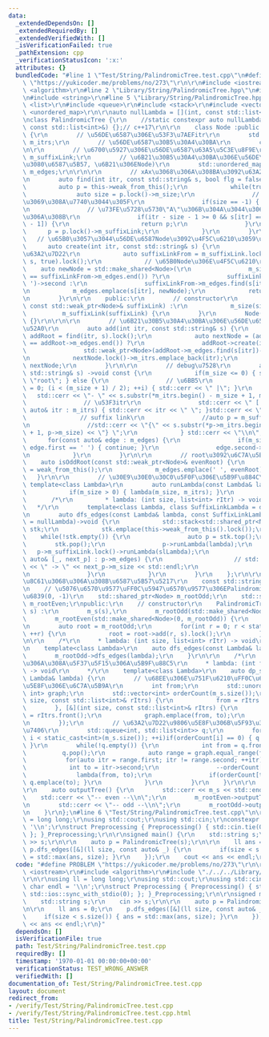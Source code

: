 ```yaml
---
data:
  _extendedDependsOn: []
  _extendedRequiredBy: []
  _extendedVerifiedWith: []
  _isVerificationFailed: true
  _pathExtension: cpp
  _verificationStatusIcon: ':x:'
  attributes: {}
  bundledCode: "#line 1 \"Test/String/PalindromicTree.test.cpp\"\n#define PROBLEM\
    \ \"https://yukicoder.me/problems/no/273\"\r\n\r\n#include <iostream>\r\n#include\
    \ <algorithm>\r\n#line 2 \"Library/String/PalindromicTree.hpp\"\n#include <memory>\r\
    \n#include <string>\r\n#line 5 \"Library/String/PalindromicTree.hpp\"\n#include\
    \ <list>\r\n#include <queue>\r\n#include <stack>\r\n#include <vector>\r\n#include\
    \ <unordered_map>\r\n\r\nauto nullLambda = [](int, const std::list<int>&) {};\r\
    \nclass PalindromicTree {\r\n    //static constexpr auto nullLambda = [](int,\
    \ const std::list<int>&) {};// c++17\r\n\r\n    class Node :public std::enable_shared_from_this<Node>\
    \ {\r\n        // \u56DE\u6587\u306E\u53F3\u7AEFitr\r\n        std::list<int>\
    \ m_itrs;\r\n        // \u56DE\u6587\u30B5\u30A4\u30BA\r\n        const int m_size;\r\
    \n\r\n        // \u6700\u5927\u306E\u56DE\u6587\u63A5\u5C3E\u8F9E\r\n        std::weak_ptr<Node>\
    \ m_suffixLink;\r\n        // \u6B21\u30B5\u30A4\u30BA\u306E\u56DE\u6587(\u56F2\
    \u3080\u6587\u5B57, \u6B21\u306ENode)\r\n        std::unordered_map<char, std::shared_ptr<Node>>\
    \ m_edges;\r\n\r\n\r\n        // xAx\u3068\u306A\u308BA\u3092\u63A2\u3059(x=str[itr])\r\
    \n        auto find(int itr, const std::string& s, bool flg = false) {\r\n   \
    \         auto p = this->weak_from_this();\r\n            while(true) {\r\n  \
    \              auto size = p.lock()->m_size;\r\n                // root\u306B\u305F\
    \u3069\u308A\u7740\u3044\u305F\r\n                if(size == -1) { return p; }\r\
    \n                // \u73FE\u5728\u5730\"A\"\u306B\u304A\u3044\u3066\"xAx\"\u3068\
    \u306A\u308B\r\n                if(itr - size - 1 >= 0 && s[itr] == s[itr - size\
    \ - 1]) {\r\n                    return p;\r\n                }\r\n          \
    \      p = p.lock()->m_suffixLink;\r\n            }\r\n        }\r\n\r\n     \
    \   // \u65B0\u3057\u3044\u56DE\u6587Node\u3092\u4F5C\u6210\u3059\u308B\r\n  \
    \      auto create(int itr, const std::string& s) {\r\n            // suffixLink\u306E\
    \u63A2\u7D22\r\n            auto suffixLinkFrom = m_suffixLink.lock()/*->m_suffixLink.lock()*/->find(itr,\
    \ s, true).lock();\r\n            // \u65B0Node\u306E\u4F5C\u6210\r\n        \
    \    auto newNode = std::make_shared<Node>(\r\n                m_size + 2, (suffixLinkFrom->m_edges.find(s[itr])\
    \ == suffixLinkFrom->m_edges.end()) ?\r\n                suffixLinkFrom->m_edges.find('\
    \ ')->second :\r\n                suffixLinkFrom->m_edges.find(s[itr])->second);\r\
    \n            m_edges.emplace(s[itr], newNode);\r\n            return std::weak_ptr<Node>(newNode);\r\
    \n        }\r\n\r\n    public:\r\n        // constructor\r\n        Node(int size,\
    \ const std::weak_ptr<Node>& suffixLink) :\r\n            m_size(size),\r\n  \
    \          m_suffixLink(suffixLink) {\r\n        }\r\n        Node() :m_size(-1)\
    \ {}\r\n\r\n\r\n        // \u6B21\u30B5\u30A4\u30BA\u306E\u56DE\u6587\u3092\u8FFD\
    \u52A0\r\n        auto add(int itr, const std::string& s) {\r\n            auto\
    \ addRoot = find(itr, s).lock();\r\n            auto nextNode = (addRoot->m_edges.find(s[itr])\
    \ == addRoot->m_edges.end()) ?\r\n                addRoot->create(itr, s) :\r\n\
    \                std::weak_ptr<Node>(addRoot->m_edges.find(s[itr])->second);\r\
    \n            nextNode.lock()->m_itrs.emplace_back(itr);\r\n            return\
    \ nextNode;\r\n        }\r\n\r\n        // debug\u7528\r\n        auto outputTree(const\
    \ std::string& s) ->void const {\r\n            if(m_size <= 0) { std::cerr <<\
    \ \"root\"; } else {\r\n                // \u6BB5\r\n                for(int i\
    \ = 0; (i < (m_size + 1) / 2); ++i) { std::cerr << \" |\"; }\r\n             \
    \   std::cerr << \"- \" << s.substr(*m_itrs.begin() - m_size + 1, m_size);\r\n\
    \                // \u53F3itr\r\n                std::cerr << \" [ \"; for(const\
    \ auto& itr : m_itrs) { std::cerr << itr << \" \"; }std::cerr << \"] \";\r\n \
    \               // suffix link\r\n                //auto p = m_suffixLink.lock();\r\
    \n                //std::cerr << \"{\" << s.substr(*p->m_itrs.begin() - p->m_size\
    \ + 1, p->m_size) << \"} \";\r\n            } std::cerr << \"\\n\";\r\n      \
    \      for(const auto& edge : m_edges) {\r\n                if(m_size == -1 &&\
    \ edge.first == ' ') { continue; }\r\n                edge.second->outputTree(s);\r\
    \n            }\r\n        }\r\n\r\n        // root\u3092\u6C7A\u5B9A\r\n    \
    \    auto isOddRoot(const std::weak_ptr<Node>& evenRoot) {\r\n            m_suffixLink\
    \ = weak_from_this();\r\n            m_edges.emplace(' ', evenRoot);\r\n     \
    \   }\r\n\r\n        // \u30E9\u30E0\u30C0\u5F0F\u306E\u5B9F\u884C\r\n       \
    \ template<class Lambda>\r\n        auto runLambda(const Lambda& lambda) {\r\n\
    \            if(m_size > 0) { lambda(m_size, m_itrs); }\r\n        }\r\n\r\n \
    \       /*\r\n         * lambda: (int size, list<int> rItr) -> void\r\n      \
    \   */\r\n        template<class Lambda, class SuffixLinkLambda = decltype(nullLambda)>\r\
    \n        auto dfs_edges(const Lambda& lambda, const SuffixLinkLambda& slLambda\
    \ = nullLambda)->void {\r\n            std::stack<std::shared_ptr<Node>, std::vector<std::shared_ptr<Node>>>\
    \ stk;\r\n            stk.emplace(this->weak_from_this().lock());\r\n        \
    \    while(!stk.empty()) {\r\n                auto p = stk.top();\r\n        \
    \        stk.pop();\r\n                p->runLambda(lambda);\r\n             \
    \   p->m_suffixLink.lock()->runLambda(slLambda);\r\n                for(const\
    \ auto& [_, next_p] : p->m_edges) {\r\n                    // std::cerr << p->m_size\
    \ << \" -> \" << next_p->m_size << std::endl;\r\n                    stk.emplace(next_p);\r\
    \n                }\r\n            }\r\n        }\r\n    };\r\n\r\n    // \u5BFE\
    \u8C61\u3068\u306A\u308B\u6587\u5B57\u5217\r\n    const std::string m_s;\r\n\r\
    \n    // \u5076\u6570\u9577\uFF0C\u5947\u6570\u9577\u306EPalindromicTree\u306E\
    \u6839(0, -1)\r\n    std::shared_ptr<Node> m_rootOdd;\r\n    std::shared_ptr<Node>\
    \ m_rootEven;\r\npublic:\r\n    // constructor\r\n    PalindromicTree(const std::string&\
    \ s) :\r\n        m_s(s),\r\n        m_rootOdd(std::make_shared<Node>()),\r\n\
    \        m_rootEven(std::make_shared<Node>(0, m_rootOdd)) {\r\n        m_rootOdd->isOddRoot(m_rootEven);\r\
    \n        auto root = m_rootOdd;\r\n        for(int r = 0; r < static_cast<int>(s.size());\
    \ ++r) {\r\n            root = root->add(r, s).lock();\r\n        }\r\n    }\r\
    \n\r\n    /*\r\n     * lambda: (int size, list<int> rItr) -> void\r\n     */\r\
    \n    template<class Lambda>\r\n    auto dfs_edges(const Lambda& lambda) {\r\n\
    \        m_rootOdd->dfs_edges(lambda);\r\n    }\r\n\r\n    /*\r\n     * \u304B\
    \u306A\u308A\u5F37\u5F15\u306A\u5B9F\u88C5\r\n     * lambda: (int from, int to)\
    \ -> void\r\n     */\r\n    template<class Lambda>\r\n    auto dp_suffixLink(const\
    \ Lambda& lambda) {\r\n        // \u68EE\u306E\u751F\u6210\uFF0C\u63A2\u7D22\u9806\
    \u5E8F\u306E\u6C7A\u5B9A\r\n        int from;\r\n        std::unordered_map<int,\
    \ int> graph;\r\n        std::vector<int> orderCount(m_s.size());\r\n        m_rootOdd->dfs_edges([&](int\
    \ size, const std::list<int>& rItrs) {\r\n            from = rItrs.front();\r\n\
    \        }, [&](int size, const std::list<int>& rItrs) {\r\n            int to\
    \ = rItrs.front();\r\n            graph.emplace(from, to);\r\n            ++orderCount[to];\r\
    \n        });\r\n        // \u63A2\u7D22\u9806\u5E8F\u306B\u5F93\u3063\u3066\u51E6\
    \u7406\r\n        std::queue<int, std::list<int>> q;\r\n        for(int i = 0;\
    \ i < static_cast<int>(m_s.size()); ++i)if(orderCount[i] == 0) { q.emplace(i);\
    \ }\r\n        while(!q.empty()) {\r\n            int from = q.front();\r\n  \
    \          q.pop();\r\n            auto range = graph.equal_range(from);\r\n \
    \           for(auto itr = range.first; itr != range.second; ++itr) {\r\n    \
    \            int to = itr->second;\r\n                --orderCount[to];\r\n  \
    \              lambda(from, to);\r\n                if(orderCount[to] == 0) {\
    \ q.emplace(to); }\r\n            }\r\n        }\r\n    }\r\n\r\n    // debug\u7528\
    \r\n    auto outputTree() {\r\n        std::cerr << m_s << std::endl;\r\n    \
    \    std::cerr << \"-- even --\\n\";\r\n        m_rootEven->outputTree(m_s);\r\
    \n        std::cerr << \"-- odd --\\n\";\r\n        m_rootOdd->outputTree(m_s);\r\
    \n    }\r\n};\n#line 6 \"Test/String/PalindromicTree.test.cpp\"\n\r\nusing ll\
    \ = long long;\r\nusing std::cout;\r\nusing std::cin;\r\nconstexpr char endl =\
    \ '\\n';\r\nstruct Preprocessing { Preprocessing() { std::cin.tie(0); std::ios::sync_with_stdio(0);\
    \ }; }_Preprocessing;\r\n\r\nsigned main() {\r\n    std::string s;\r\n    cin\
    \ >> s;\r\n\r\n    auto p = PalindromicTree(s);\r\n\r\n    ll ans = 0;\r\n   \
    \ p.dfs_edges([&](ll size, const auto& _) {\r\n        if(size < s.size()) { ans\
    \ = std::max(ans, size); }\r\n    });\r\n    cout << ans << endl;\r\n}\n"
  code: "#define PROBLEM \"https://yukicoder.me/problems/no/273\"\r\n\r\n#include\
    \ <iostream>\r\n#include <algorithm>\r\n#include \"./../../Library/String/PalindromicTree.hpp\"\
    \r\n\r\nusing ll = long long;\r\nusing std::cout;\r\nusing std::cin;\r\nconstexpr\
    \ char endl = '\\n';\r\nstruct Preprocessing { Preprocessing() { std::cin.tie(0);\
    \ std::ios::sync_with_stdio(0); }; }_Preprocessing;\r\n\r\nsigned main() {\r\n\
    \    std::string s;\r\n    cin >> s;\r\n\r\n    auto p = PalindromicTree(s);\r\
    \n\r\n    ll ans = 0;\r\n    p.dfs_edges([&](ll size, const auto& _) {\r\n   \
    \     if(size < s.size()) { ans = std::max(ans, size); }\r\n    });\r\n    cout\
    \ << ans << endl;\r\n}"
  dependsOn: []
  isVerificationFile: true
  path: Test/String/PalindromicTree.test.cpp
  requiredBy: []
  timestamp: '1970-01-01 00:00:00+00:00'
  verificationStatus: TEST_WRONG_ANSWER
  verifiedWith: []
documentation_of: Test/String/PalindromicTree.test.cpp
layout: document
redirect_from:
- /verify/Test/String/PalindromicTree.test.cpp
- /verify/Test/String/PalindromicTree.test.cpp.html
title: Test/String/PalindromicTree.test.cpp
---
```

